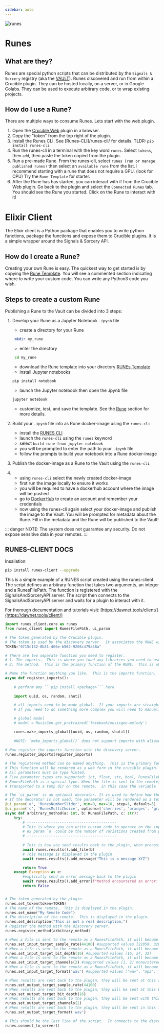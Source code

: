 ```yaml
---
sidebar: auto
---
```


![runes](/sas_elixir.png)

# Runes

## What are they?
Runes are special python scripts that can be distributed by the `Signals & Sorcery` registry (aka the [VAULT](/vault)).  Runes discovered and run from within a Crucible plugin.  They can be hosted locally, on a server, or in Google Colabs.  They can be used to execute arbitrary code, or to wrap existing projects. 

## How do I use a Rune?

There are multiple ways to consume Runes.  Lets start with the web plugin.

1. Open the [Crucible Web](https://dawnet.tools/) plugin in a browser.
2. Copy the "token" from the top right of the plugin.
3. Install the Runes CLI. See [Runes-CLI]/runes-cli/ for details.  TLDR: `pip install runes-cli` 
4. Run the runes-cli in a terminal with the key word `runes`.  Select `tokens`, then `add`, then paste the token copied from the plugin.
5. Run a pre-made Rune. From the runes-cli, select `runes (run or manage published runes)` then select an `available rune` from the list. I recommend starting with a rune that does not require a GPU. (look for CPU) Try the `Rune Template` for starter.
6. After the Rune has has started, you can interact with if from the Crucible Web plugin.  Go back to the plugin and select the `Connected Runes` tab.  You should see the Rune you started.  Click on the Rune to interact with it! 

# Elixir Client

The Elixir client is a Python package that enables you to write python functions, package the functions and expose them to Crucible plugins.  It is a simple wrapper around the Signals & Sorcery API.


## How do I create a Rune?
Creating your own Rune is easy.  The quickest way to get started is by copying the [Rune Template](https://github.com/shiehn/dawnet-remotes/blob/main/DAWNet_Remote_template.ipynb).  You  will see a commented section indicating where to write your custom code.  You can write any Python3 code you wish.  
 
## Steps to create a custom Rune
Publishing a Rune to the Vault can be divided into 3 steps:

1. Develop your Rune as a Jupyter Notebook `.ipynb` file 
   - create a directory for your Rune
   ```bash
    mkdir my_rune
    ```
   - enter the directory
   ```bash
    cd my_rune
    ```
    - download the Rune template into your directory [RUNEs Template](https://github.com/shiehn/rune_notebooks/blob/main/elixir_template.ipynb)
    - install Jupyter notebooks 
    ```bash
    pip install notebook
     ```
    - launch the Jupyter notebook then open the .ipynb file
    ```bash
    jupyter notebook
    ```
   - customize, test, and save the template. See the [Rune](/runes/) section for more details.

2. Build your `.ipynb` file into as Rune docker-image using the `runes-cli` 
   
   - install the [RUNES CLI](/runes-cli/)
   - launch the `runes-cli` using the `runes` keyword
   - select `build rune from jupyter notebook` 
   - you will be prompted to enter the path to your `.ipynb` file
   - follow the prompts to build your notebook into a Rune docker-image

3. Publish the docker-image as a Rune to the Vault using the `runes-cli`
4. 
    - using `runes-cli` select the newly created docker-image
    - first run the image locally to ensure it works
    - you will be required to have a dockerhub account where the image will be pushed
    - go to [DockerHub](https://hub.docker.com/) to create an account and remember your credentials
    - now using the runes-cli again select your docker-image and publish the image to the Vault.  You will be prompted for metadata about the Rune.  Fill in the metadata and the Rune will be published to the Vault!

::: danger
NOTE: The system does not guarantee any security.  Do not expose sensitive data in your remotes.
:::

## RUNES-CLIENT DOCS

Insallation
```bash
pip install runes-client --upgrade
```

This is a simple example of a RUNES script created using the runes-client.  The script defines an arbitrary function that takes two arguments, an integer and a RunesFilePath.  The function is registered with the SignalsAndSorceryAPI server.  The script then connects to the SignalsAndSorceryAPI server and waits for a plugin to interact with it.

For thorough documentation and tutorials visit: [https://dawnet.tools/client/](https://dawnet.tools/client/)

```python
import runes_client.core as runes 
from runes_client import RunesFilePath, ui_param

# The token generated by the Crucible plugin.  
# The token is used by the discovery server.  It associates the RUNE with the plugin.
TOKEN="0715c132-0b31-406e-b562-9206c479a48a"

# There are two separate function you need to register.  
# 1. The imports.  This is where you load any libraries you need to use in your RUNE.  This is important so that the RUNE is aware when dependencies are loaded and its ready to be called from the plugin.
# 2. The method.  This is the primary function of the RUNE.  This is where you write the code that will be executed when the RUNE is triggered.

# Name the function anything you like.  This is the imports function.  This is where you load any libraries you need to use in your RUNE.
async def register_imports():
    
    # perform any ```pip install <package>``` here
   
    import uuid, os, random, shutil 

    # all imports need to be made global.  If your imports are straight forward you can use the `make_imports_global` function.
    # If you need to do something more complex you will need to manually make the imports global. For example, in this case we download a large pre-trained model and need to make it global.

    # global model
    # model = MusicGen.get_pretrained('facebook/musicgen-melody')

    runes.make_imports_global([uuid, os, random, shutil])
    
    #NOTE: `make_imports_global()` does not support imports with aliases.  You will need to manually make these global.
    
# Now register the imports function with the discovery server.
runes.register_imports(register_imports)

# The registered method can be named anything.  This is the primary function of the RUNE.  
# This function will be rendered as a web form in the crucible plugin. Note: the method must be `async`.  
# All parameters must be type hinted.  
# Five parameter types are supported: int, float, str, bool, RunesFilePath
# RunesFilePath is a special type. When the file is sent to the remote, it is intercepted by the system and 
# transported to a temp dir on the remote.  In this case the variable `b` is local path to the file.

# The `ui_param` is an optional decorator. It is used to define how the parameter input UI will be rendered in the plugin.  
# If the decorator is not used, the parameter will be rendered as a text input field. 
@ui_param('a', 'RunesNumberSlider', min=0, max=10, step=1, default=5)
@ui_param('c', 'RunesMultiChoice', options=['cherries', 'oranges', 'grapes'], default='grapes')
async def arbitrary_method(a: int, b: RunesFilePath, c: str):
    try: 
        # -----------------------------------------
        # This is where you can write custom code to operate on the input params.
        # ex param `a` could be the number of variations created from param `b` using something like MusicLM
        # -----------------------------------------
        
        # This is how you send results back to the plugin, when processing is complete.
        await runes.results().add_file(b) 
        # This message is displayed in the plugin.
        await runes.results().add_message("This is a message XYZ") 

        return True
    except Exception as e: 
        #explicitly send an error message back to the plugin
        await runes.results().add_error(f"Method encountered an error: {e}")
        return False


# The token generated by the plugin. 
runes.set_token(token=TOKEN)
# The name of the remote.  This is displayed in the plugin.
runes.set_name("My Remote Code")
# The description of the remote.  This is displayed in the plugin.
runes.set_description("This is not a real description.")
# Register the method with the discovery server.
runes.register_method(arbitrary_method)

# When a file is sent to the remote as a RunesFilePath, it will become available at this sample rate. 
runes.set_input_target_sample_rate(44100) #supported values [22050, 32000, 44100, 48000]
# When a file is sent to the remote as a RunesFilePath, it will become available at this bit rate. 
runes.set_input_target_bit_depth(16) #supported values [16, 24, 32]
# When a file is sent to the remote as a RunesFilePath, it will become available with this number of channels.
runes.set_input_target_channels(2) #supported values [1, 2] mono/stereo respectively
# When a file is sent to the remote as a RunesFilePath, it will become available in this format.
runes.set_input_target_format('wav') #supported values ["wav", "mp3", "aif", "flac"]

# When results are sent back to the plugin, they will be sent at this sample rate.
runes.set_output_target_sample_rate(44100)
# When results are sent back to the plugin, they will be sent at this bit rate.
runes.set_output_target_bit_depth(16)
# When results are sent back to the plugin, they will be sent with this number of channels.
runes.set_output_target_channels(2)
# When results are sent back to the plugin, they will be sent in this format.
runes.set_output_target_format('wav')

# This should be the last line of the script.  It connects to the discovery server and waits for a remote trigger.
runes.connect_to_server()
```